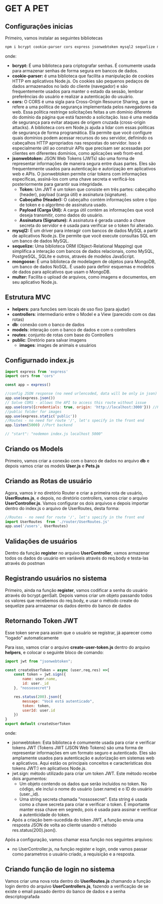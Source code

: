 # GET A PET

## Configurações inicias

Primeiro, vamos instalar as seguintes bibliotecas
```sh
npm i bcrypt cookie-parser cors express jsonwebtoken mysql2 sequelize mongoose multer nodemon 
```
onde:

- **bcrypt:** É uma biblioteca para criptografar senhas. É comumente usada para armazenar senhas de forma segura em bancos de dados.
- **cookie-parser:** é uma biblioteca que facilita a manipulação de cookies HTTP em aplicativos Node.js. Os cookies são pequenos pedaços de dados armazenados no lado do cliente (navegador) e são frequentemente usados para manter o estado da sessão, lembrar preferências do usuário e realizar a autenticação do usuário.
- **cors:** O CORS é uma sigla para Cross-Origin Resource Sharing, que se refere a uma política de segurança implementada pelos navegadores da web. Essa política restringe solicitações feitas a um domínio diferente do domínio da página que está fazendo a solicitação. Isso é uma medida de segurança para evitar ataques de origem cruzada (cross-origin attacks). A biblioteca cors em Node.js ajuda a lidar com essas políticas de segurança de forma programática. Ela permite que você configure quais domínios podem acessar recursos do seu servidor, definindo os cabeçalhos HTTP apropriados nas respostas do servidor. Isso é especialmente útil ao construir APIs que precisam ser acessadas por clientes em diferentes domínios, como aplicações web front-end.
- **jsonwebtoken:** JSON Web Tokens (JWTs) são uma forma de representar informações de maneira segura entre duas partes. Eles são frequentemente usados para autenticação e autorização em aplicativos web e APIs. O jsonwebtoken permite criar tokens com informações específicas, assiná-los com uma chave secreta e verificá-los posteriormente para garantir sua integridade.
  - **Token:** Um JWT é um token que consiste em três partes: cabeçalho (header), payload (carga útil) e assinatura (signature).
  - **Cabeçalho (Header):** O cabeçalho contém informações sobre o tipo de token e o algoritmo de assinatura usado.
  - **Payload (Carga Útil):** A carga útil contém as informações que você deseja transmitir, como dados do usuário.
  - **Assinatura (Signature):** A assinatura é gerada usando a chave secreta do servidor e é usada para verificar se o token foi alterado.
- **mysql2:** É um driver para interagir com bancos de dados MySQL a partir de aplicativos Node.js. Ele permite que você execute consultas SQL em um banco de dados MySQL.
- **sequelize:** Uma biblioteca ORM (Object-Relational Mapping) que simplifica a interação com bancos de dados relacionais, como MySQL, PostgreSQL, SQLite e outros, através de modelos JavaScript.
- **mongoose:** É uma biblioteca de modelagem de objetos para MongoDB, um banco de dados NoSQL. É usado para definir esquemas e modelos de dados para aplicativos que usam o MongoDB.
- **multer:** Facilita o upload de arquivos, como imagens e documentos, em seu aplicativo Node.js.

## Estrutura MVC

- **helpers**: para funcões sem locais de uso fixo (para ajudar)
- **controllers**: intermediario entre o Model e a View (parecido com os das rotas)
- **db**: conexão com o banco de dados
- **models**: interação com o banco de dados e com o controllers
- **routes**: conjunto de rotas com base do Controllers
- **public**: Diretório para salvar imagens
  - **images**: images de animais e usuários

## Configurnado index.js

```js
import express from 'express'
import cors from 'cors'

const app = express()

//config JSON response (no need urlencoded, data will be only in json)
app.use(express.json())
// Solve CORS - allows the API to access this route without issue
app.use(cors({credentials: true, origin: 'http://localhost:3000'})) //Porta frontend
//public folder for images
app.use(express.static('public'))
//Routes - no need for route '/', let's specify in the front end
app.listen(5000) //Port backend

// "start": "nodemon index.js localhost 5000"
```

## Criando os Models

Primeiro, vamos criar a conexão com o banco de dados no arquivo **db** e depois vamos criar os models **User.js** e **Pets.js**

## Criando as Rotas de usuário

Agora, vamos ir no diretório Router e criar a primeira rota de usuário, **UserRoutes.js**, e depois, no diretório controllers, vamos criar o arquivo **UserController.js**.
Vamos configurar os dois arquivos e depois importar dentro do index.js o arquivo de UserRoutes, desta forma:
```js
//Routes - no need for route '/', let's specify in the front end
import UserRoutes  from './router/UserRoutes.js'
app.use('/users', UserRoutes)
```

## Validações de usuários

Dentro da função **register** no arquivo **UserController**, vamos armazenar todos os dados do usuário em variáveis através do req.body e testa-las através do postman

## Registrando usuários no sistema

Primeiro, ainda na função **register**, vamos codificar a senha do usuário através do bcrypt.genSalt. Depois vamos criar um objeto passando todos os valores que recebemos do req.body, e usar o método create do sequelize para armazenar os dados dentro do banco de dados

## Retornando Token JWT

Esse token serve para assim que o usuário se registrar, já aparecer como "logado" automaticamente

Para isso, vamos criar o arquivo **create-user-token.js** dentro do arquivo **helpers**, e colocar o seguinte bloco de comando:
```js
import jwt from "jsonwebtoken";

const createUserToken = async (user,req,res) =>{
    const token = jwt.sign({
        name: user.name,
        id: user._id
    }, "nossosecret")

    res.status(200).json({
        message: "Você está autenticado",
        token: token,
        userId: user.id
    })
}
export default createUserToken
```
onde:
- jsonwebtoken: Esta biblioteca é comumente usada para criar e verificar tokens JWT (Tokens JWT (JSON Web Tokens) são uma forma de representar informações em um formato seguro e autenticado. Eles são amplamente usados para autenticação e autorização em sistemas web e aplicativos. Aqui estão os principais conceitos e características dos tokens JWT:) em aplicativos Node.js.
- jwt.sign: método utilizado para criar um token JWT. Este método recebe dois argumentos:
  - Um objeto contendo os dados que serão incluídos no token. No código, ele inclui o nome do usuário (user.name) e o ID do usuário (user._id).
  - Uma string secreta chamada "nossosecret". Esta string é usada como a chave secreta para criar e verificar o token. É importante manter essa chave em segredo, pois é usada para assinar e verificar a autenticidade do token.
- Após a criação bem-sucedida do token JWT, a função envia uma resposta JSON de volta ao cliente usando o método res.status(200).json().

Após a configuração, vamos chamar essa função nos seguintes arquivos:
- no UserController.js, na função register e login, onde vamos passar como parametros o usuário criado, a requisição e a resposta.

## Criando função de login no sistema

Vamos criar uma nova rota dentro do **UserRoutes.js** chamando a função login dentro do arquivo **UserControllers.js**, fazendo a verificação de se existe o email passado dentro do banco de dados e a senha descriptografada